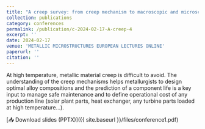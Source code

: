 ```yaml
---
title: "A creep survey: from creep mechanism to macroscopic and microscopic models."
collection: publications
category: conferences
permalink: /publication/c-2024-02-17-A-creep-4
excerpt: ''
date: 2024-02-17
venue: 'METALLIC MICROSTRUCTURES EUROPEAN LECTURES ONLINE'
paperurl: ''
citation: ''
---
```


At high temperature, metallic material creep is difficult to avoid. The understanding of the creep mechanisms helps metallurgists to design optimal alloy compositions and the prediction of a component life is a key input to manage safe maintenance and to define operational cost of any production line (solar plant parts, heat exchanger, any turbine parts loaded at high temperature…).

[📥 Download slides (PPTX)]({{ site.baseurl }}/files/conference1.pdf)
